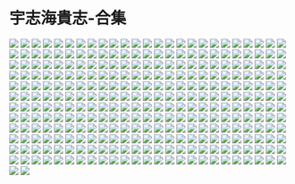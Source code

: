 # 宇志海貴志-合集

![](https://ehwv.moonchan.xyz/image/s/88e6289a80/2667724-1)
![](https://ehwv.moonchan.xyz/image/s/227b36bea5/2667724-2)
![](https://ehwv.moonchan.xyz/image/s/b9fc355823/2667724-3)
![](https://ehwv.moonchan.xyz/image/s/abd1ceacab/2667724-4)
![](https://ehwv.moonchan.xyz/image/s/be4129a93a/2667724-5)
![](https://ehwv.moonchan.xyz/image/s/93edfda70a/2667724-6)
![](https://ehwv.moonchan.xyz/image/s/ff385b8346/2667724-7)
![](https://ehwv.moonchan.xyz/image/s/cda2d78122/2667724-8)
![](https://ehwv.moonchan.xyz/image/s/e8aedc7015/2667724-9)
![](https://ehwv.moonchan.xyz/image/s/1095e62c57/2667724-10)
![](https://ehwv.moonchan.xyz/image/s/497edd5ea2/2667724-11)
![](https://ehwv.moonchan.xyz/image/s/5a4c4b938e/2667724-12)
![](https://ehwv.moonchan.xyz/image/s/ba863fc91e/2667724-13)
![](https://ehwv.moonchan.xyz/image/s/612658d531/2667724-14)
![](https://ehwv.moonchan.xyz/image/s/9571f0396f/2667724-15)
![](https://ehwv.moonchan.xyz/image/s/2d048b4100/2667724-16)
![](https://ehwv.moonchan.xyz/image/s/bee56c318d/2667724-17)
![](https://ehwv.moonchan.xyz/image/s/223134d85b/2667724-18)
![](https://ehwv.moonchan.xyz/image/s/586458930b/2667724-19)
![](https://ehwv.moonchan.xyz/image/s/c909830166/2667724-20)
![](https://ehwv.moonchan.xyz/image/s/e99d5ba812/2667724-21)
![](https://ehwv.moonchan.xyz/image/s/508e3f4e96/2667724-22)
![](https://ehwv.moonchan.xyz/image/s/b83599cfa2/2667724-23)
![](https://ehwv.moonchan.xyz/image/s/4be0901d33/2667724-24)
![](https://ehwv.moonchan.xyz/image/s/03e78ccd06/2667724-25)
![](https://ehwv.moonchan.xyz/image/s/fc031b0ca5/2667724-26)
![](https://ehwv.moonchan.xyz/image/s/df46f0389b/2667724-27)
![](https://ehwv.moonchan.xyz/image/s/f454334088/2667724-28)
![](https://ehwv.moonchan.xyz/image/s/f98e6542e1/2667724-29)
![](https://ehwv.moonchan.xyz/image/s/30f9a6560c/2667724-30)
![](https://ehwv.moonchan.xyz/image/s/d38171349a/2667724-31)
![](https://ehwv.moonchan.xyz/image/s/a77a6e3cd7/2667724-32)
![](https://ehwv.moonchan.xyz/image/s/7d9b840db1/2667724-33)
![](https://ehwv.moonchan.xyz/image/s/9232b86ed7/2667724-34)
![](https://ehwv.moonchan.xyz/image/s/42836a068c/2667724-35)
![](https://ehwv.moonchan.xyz/image/s/0a4f6d7426/2667724-36)
![](https://ehwv.moonchan.xyz/image/s/60ca65fdcf/2667724-37)
![](https://ehwv.moonchan.xyz/image/s/da3f108d13/2667724-38)
![](https://ehwv.moonchan.xyz/image/s/4e46c1b41e/2667724-39)
![](https://ehwv.moonchan.xyz/image/s/2829c1c707/2667724-40)
![](https://ehwv.moonchan.xyz/image/s/f65b1d37cd/2667724-41)
![](https://ehwv.moonchan.xyz/image/s/869366072b/2667724-42)
![](https://ehwv.moonchan.xyz/image/s/c0b495dee2/2667724-43)
![](https://ehwv.moonchan.xyz/image/s/6c8d112e61/2667724-44)
![](https://ehwv.moonchan.xyz/image/s/215793c75f/2667724-45)
![](https://ehwv.moonchan.xyz/image/s/0f77744538/2667724-46)
![](https://ehwv.moonchan.xyz/image/s/b6af628f4e/2667724-47)
![](https://ehwv.moonchan.xyz/image/s/02b2c637af/2667724-48)
![](https://ehwv.moonchan.xyz/image/s/e2c2e71355/2667724-49)
![](https://ehwv.moonchan.xyz/image/s/cf6b5f0693/2667724-50)
![](https://ehwv.moonchan.xyz/image/s/66047f0a6f/2667724-51)
![](https://ehwv.moonchan.xyz/image/s/2201cf2b13/2667724-52)
![](https://ehwv.moonchan.xyz/image/s/ef6197d18f/2667724-53)
![](https://ehwv.moonchan.xyz/image/s/937e02519b/2667724-54)
![](https://ehwv.moonchan.xyz/image/s/d43bf5664b/2667724-55)
![](https://ehwv.moonchan.xyz/image/s/d958c0beec/2667724-56)
![](https://ehwv.moonchan.xyz/image/s/f101e647a2/2667724-57)
![](https://ehwv.moonchan.xyz/image/s/699bf7dd83/2667724-58)
![](https://ehwv.moonchan.xyz/image/s/b015271614/2667724-59)
![](https://ehwv.moonchan.xyz/image/s/a1d8901c84/2667724-60)
![](https://ehwv.moonchan.xyz/image/s/54a4a86028/2667724-61)
![](https://ehwv.moonchan.xyz/image/s/c81bb9a2e2/2667724-62)
![](https://ehwv.moonchan.xyz/image/s/8383dca9ff/2667724-63)
![](https://ehwv.moonchan.xyz/image/s/100f92ecb8/2667724-64)
![](https://ehwv.moonchan.xyz/image/s/28ea25a3cd/2667724-65)
![](https://ehwv.moonchan.xyz/image/s/8e37c4a596/2667724-66)
![](https://ehwv.moonchan.xyz/image/s/c62235707f/2667724-67)
![](https://ehwv.moonchan.xyz/image/s/aa36d824d1/2667724-68)
![](https://ehwv.moonchan.xyz/image/s/07a6dc53dd/2667724-69)
![](https://ehwv.moonchan.xyz/image/s/7bc90579aa/2667724-70)
![](https://ehwv.moonchan.xyz/image/s/0756d32452/2667724-71)
![](https://ehwv.moonchan.xyz/image/s/5afc9767c7/2667724-72)
![](https://ehwv.moonchan.xyz/image/s/c91817c9ce/2667724-73)
![](https://ehwv.moonchan.xyz/image/s/3b49844801/2667724-74)
![](https://ehwv.moonchan.xyz/image/s/8a8ab87225/2667724-75)
![](https://ehwv.moonchan.xyz/image/s/1b0b308ffc/2667724-76)
![](https://ehwv.moonchan.xyz/image/s/b807ec092c/2667724-77)
![](https://ehwv.moonchan.xyz/image/s/9f2a3b3476/2667724-78)
![](https://ehwv.moonchan.xyz/image/s/63736f86e8/2667724-79)
![](https://ehwv.moonchan.xyz/image/s/81eb1bd64b/2667724-80)
![](https://ehwv.moonchan.xyz/image/s/c77370c267/2667724-81)
![](https://ehwv.moonchan.xyz/image/s/d25f21a84b/2667724-82)
![](https://ehwv.moonchan.xyz/image/s/4f73953b65/2667724-83)
![](https://ehwv.moonchan.xyz/image/s/fd3d43bab4/2667724-84)
![](https://ehwv.moonchan.xyz/image/s/0705256ac6/2667724-85)
![](https://ehwv.moonchan.xyz/image/s/2a941eb40d/2667724-86)
![](https://ehwv.moonchan.xyz/image/s/75a68d1229/2667724-87)
![](https://ehwv.moonchan.xyz/image/s/ddb39aaffc/2667724-88)
![](https://ehwv.moonchan.xyz/image/s/cd8649b788/2667724-89)
![](https://ehwv.moonchan.xyz/image/s/65f234d94a/2667724-90)
![](https://ehwv.moonchan.xyz/image/s/12a36f3844/2667724-91)
![](https://ehwv.moonchan.xyz/image/s/1683a8b811/2667724-92)
![](https://ehwv.moonchan.xyz/image/s/cb2fca6c55/2667724-93)
![](https://ehwv.moonchan.xyz/image/s/91fe00859b/2667724-94)
![](https://ehwv.moonchan.xyz/image/s/bfb7da119c/2667724-95)
![](https://ehwv.moonchan.xyz/image/s/92e75e2804/2667724-96)
![](https://ehwv.moonchan.xyz/image/s/cf73f01765/2667724-97)
![](https://ehwv.moonchan.xyz/image/s/240f2bc1b6/2667724-98)
![](https://ehwv.moonchan.xyz/image/s/4be0fd073e/2667724-99)
![](https://ehwv.moonchan.xyz/image/s/fdf485760b/2667724-100)
![](https://ehwv.moonchan.xyz/image/s/c1c526ddc0/2667724-101)
![](https://ehwv.moonchan.xyz/image/s/acd6130b06/2667724-102)
![](https://ehwv.moonchan.xyz/image/s/eabd3157cd/2667724-103)
![](https://ehwv.moonchan.xyz/image/s/bfa0b41db9/2667724-104)
![](https://ehwv.moonchan.xyz/image/s/f6fff1d079/2667724-105)
![](https://ehwv.moonchan.xyz/image/s/65c5426e0c/2667724-106)
![](https://ehwv.moonchan.xyz/image/s/0dc30879e6/2667724-107)
![](https://ehwv.moonchan.xyz/image/s/d094a4544d/2667724-108)
![](https://ehwv.moonchan.xyz/image/s/303185edba/2667724-109)
![](https://ehwv.moonchan.xyz/image/s/6c96dc406b/2667724-110)
![](https://ehwv.moonchan.xyz/image/s/b56a071fcd/2667724-111)
![](https://ehwv.moonchan.xyz/image/s/c9efa5e20c/2667724-112)
![](https://ehwv.moonchan.xyz/image/s/52dd0d68d0/2667724-113)
![](https://ehwv.moonchan.xyz/image/s/b3047adf82/2667724-114)
![](https://ehwv.moonchan.xyz/image/s/21450c97bc/2667724-115)
![](https://ehwv.moonchan.xyz/image/s/017b8e62ed/2667724-116)
![](https://ehwv.moonchan.xyz/image/s/62ad47e597/2667724-117)
![](https://ehwv.moonchan.xyz/image/s/c757d139d6/2667724-118)
![](https://ehwv.moonchan.xyz/image/s/2d91a40697/2667724-119)
![](https://ehwv.moonchan.xyz/image/s/095ca26535/2667724-120)
![](https://ehwv.moonchan.xyz/image/s/ffba036511/2667724-121)
![](https://ehwv.moonchan.xyz/image/s/092dcf027b/2667724-122)
![](https://ehwv.moonchan.xyz/image/s/b0a2d7647a/2667724-123)
![](https://ehwv.moonchan.xyz/image/s/a1012c6601/2667724-124)
![](https://ehwv.moonchan.xyz/image/s/8314bc61e2/2667724-125)
![](https://ehwv.moonchan.xyz/image/s/f04379f775/2667724-126)
![](https://ehwv.moonchan.xyz/image/s/2d6e60b6a0/2667724-127)
![](https://ehwv.moonchan.xyz/image/s/455826172c/2667724-128)
![](https://ehwv.moonchan.xyz/image/s/eca5b4a397/2667724-129)
![](https://ehwv.moonchan.xyz/image/s/2f1936d9b7/2667724-130)
![](https://ehwv.moonchan.xyz/image/s/56804f3a60/2667724-131)
![](https://ehwv.moonchan.xyz/image/s/7ad49438ff/2667724-132)
![](https://ehwv.moonchan.xyz/image/s/c786b36706/2667724-133)
![](https://ehwv.moonchan.xyz/image/s/771f19d375/2667724-134)
![](https://ehwv.moonchan.xyz/image/s/8a7ac01af9/2667724-135)
![](https://ehwv.moonchan.xyz/image/s/60f4cb901f/2667724-136)
![](https://ehwv.moonchan.xyz/image/s/f8e1f1696b/2667724-137)
![](https://ehwv.moonchan.xyz/image/s/be13c9012a/2667724-138)
![](https://ehwv.moonchan.xyz/image/s/7879453f8a/2667724-139)
![](https://ehwv.moonchan.xyz/image/s/bfc3419d95/2667724-140)
![](https://ehwv.moonchan.xyz/image/s/49cf96283e/2667724-141)
![](https://ehwv.moonchan.xyz/image/s/86c019885f/2667724-142)
![](https://ehwv.moonchan.xyz/image/s/a43c1bd5f0/2667724-143)
![](https://ehwv.moonchan.xyz/image/s/e7d0c376e3/2667724-144)
![](https://ehwv.moonchan.xyz/image/s/0d03c43dec/2667724-145)
![](https://ehwv.moonchan.xyz/image/s/3d1431978a/2667724-146)
![](https://ehwv.moonchan.xyz/image/s/12db68ffff/2667724-147)
![](https://ehwv.moonchan.xyz/image/s/452f83a3c8/2667724-148)
![](https://ehwv.moonchan.xyz/image/s/9ad15957f9/2667724-149)
![](https://ehwv.moonchan.xyz/image/s/08da9d5f9a/2667724-150)
![](https://ehwv.moonchan.xyz/image/s/0a26a136e4/2667724-151)
![](https://ehwv.moonchan.xyz/image/s/7e9fff2220/2667724-152)
![](https://ehwv.moonchan.xyz/image/s/21ac27a4c6/2667724-153)
![](https://ehwv.moonchan.xyz/image/s/731ff27c70/2667724-154)
![](https://ehwv.moonchan.xyz/image/s/97f988efb8/2667724-155)
![](https://ehwv.moonchan.xyz/image/s/6dac1c6952/2667724-156)
![](https://ehwv.moonchan.xyz/image/s/9a408e0e4f/2667724-157)
![](https://ehwv.moonchan.xyz/image/s/01e6a38b3a/2667724-158)
![](https://ehwv.moonchan.xyz/image/s/f9a5f3b516/2667724-159)
![](https://ehwv.moonchan.xyz/image/s/51323975d7/2667724-160)
![](https://ehwv.moonchan.xyz/image/s/96116ae71c/2667724-161)
![](https://ehwv.moonchan.xyz/image/s/127ea337e0/2667724-162)
![](https://ehwv.moonchan.xyz/image/s/4e718a1f5b/2667724-163)
![](https://ehwv.moonchan.xyz/image/s/a598269280/2667724-164)
![](https://ehwv.moonchan.xyz/image/s/e17575b63c/2667724-165)
![](https://ehwv.moonchan.xyz/image/s/45c4af9818/2667724-166)
![](https://ehwv.moonchan.xyz/image/s/50a9b82335/2667724-167)
![](https://ehwv.moonchan.xyz/image/s/f45b4401e6/2667724-168)
![](https://ehwv.moonchan.xyz/image/s/759caeb506/2667724-169)
![](https://ehwv.moonchan.xyz/image/s/07e61b1576/2667724-170)
![](https://ehwv.moonchan.xyz/image/s/8e68e1d923/2667724-171)
![](https://ehwv.moonchan.xyz/image/s/81fbf72e5f/2667724-172)
![](https://ehwv.moonchan.xyz/image/s/51adc362bb/2667724-173)
![](https://ehwv.moonchan.xyz/image/s/e8629fec74/2667724-174)
![](https://ehwv.moonchan.xyz/image/s/25b537eb8f/2667724-175)
![](https://ehwv.moonchan.xyz/image/s/abb0b35019/2667724-176)
![](https://ehwv.moonchan.xyz/image/s/a44b3d2843/2667724-177)
![](https://ehwv.moonchan.xyz/image/s/650d614c95/2667724-178)
![](https://ehwv.moonchan.xyz/image/s/d2ee86be69/2667724-179)
![](https://ehwv.moonchan.xyz/image/s/8f22675e65/2667724-180)
![](https://ehwv.moonchan.xyz/image/s/d7af2d2a48/2667724-181)
![](https://ehwv.moonchan.xyz/image/s/2c1c965f33/2667724-182)
![](https://ehwv.moonchan.xyz/image/s/a92bed82b4/2667724-183)
![](https://ehwv.moonchan.xyz/image/s/f5f78d01b7/2667724-184)
![](https://ehwv.moonchan.xyz/image/s/e2b03e95ef/2667724-185)
![](https://ehwv.moonchan.xyz/image/s/d59efb0b0a/2667724-186)
![](https://ehwv.moonchan.xyz/image/s/fe34e87826/2667724-187)
![](https://ehwv.moonchan.xyz/image/s/d02266bc80/2667724-188)
![](https://ehwv.moonchan.xyz/image/s/1d03b43cba/2667724-189)
![](https://ehwv.moonchan.xyz/image/s/e56b838241/2667724-190)
![](https://ehwv.moonchan.xyz/image/s/1e06119d5e/2667724-191)
![](https://ehwv.moonchan.xyz/image/s/76b34987ab/2667724-192)
![](https://ehwv.moonchan.xyz/image/s/28b00a1752/2667724-193)
![](https://ehwv.moonchan.xyz/image/s/35494ae002/2667724-194)
![](https://ehwv.moonchan.xyz/image/s/7cdebf25a6/2667724-195)
![](https://ehwv.moonchan.xyz/image/s/d8447e2b7e/2667724-196)
![](https://ehwv.moonchan.xyz/image/s/99ee46608e/2667724-197)
![](https://ehwv.moonchan.xyz/image/s/b63aa39c5d/2667724-198)
![](https://ehwv.moonchan.xyz/image/s/78470cf19e/2667724-199)
![](https://ehwv.moonchan.xyz/image/s/e8c6834546/2667724-200)
![](https://ehwv.moonchan.xyz/image/s/993bb07734/2667724-201)
![](https://ehwv.moonchan.xyz/image/s/72f9ce9085/2667724-202)
![](https://ehwv.moonchan.xyz/image/s/0dcae6baf1/2667724-203)
![](https://ehwv.moonchan.xyz/image/s/1bcc1f1f94/2667724-204)
![](https://ehwv.moonchan.xyz/image/s/c6950609c0/2667724-205)
![](https://ehwv.moonchan.xyz/image/s/72242abc4e/2667724-206)
![](https://ehwv.moonchan.xyz/image/s/5ed819d9ed/2667724-207)
![](https://ehwv.moonchan.xyz/image/s/cb46898b28/2667724-208)
![](https://ehwv.moonchan.xyz/image/s/eaf48b72e8/2667724-209)
![](https://ehwv.moonchan.xyz/image/s/251ab80a72/2667724-210)
![](https://ehwv.moonchan.xyz/image/s/9eef64ab4f/2667724-211)
![](https://ehwv.moonchan.xyz/image/s/bd978276a3/2667724-212)
![](https://ehwv.moonchan.xyz/image/s/5ad4c437d9/2667724-213)
![](https://ehwv.moonchan.xyz/image/s/af4ff132eb/2667724-214)
![](https://ehwv.moonchan.xyz/image/s/2ad59cc749/2667724-215)
![](https://ehwv.moonchan.xyz/image/s/5c871c3b14/2667724-216)
![](https://ehwv.moonchan.xyz/image/s/254571d316/2667724-217)
![](https://ehwv.moonchan.xyz/image/s/d68aa21cbe/2667724-218)
![](https://ehwv.moonchan.xyz/image/s/e5967cb104/2667724-219)
![](https://ehwv.moonchan.xyz/image/s/344d0a2cef/2667724-220)
![](https://ehwv.moonchan.xyz/image/s/493ee03c92/2667724-221)
![](https://ehwv.moonchan.xyz/image/s/ce3684b574/2667724-222)
![](https://ehwv.moonchan.xyz/image/s/95dddcb68d/2667724-223)
![](https://ehwv.moonchan.xyz/image/s/6a44f5966c/2667724-224)
![](https://ehwv.moonchan.xyz/image/s/647a720523/2667724-225)
![](https://ehwv.moonchan.xyz/image/s/ecea33296c/2667724-226)
![](https://ehwv.moonchan.xyz/image/s/ef748ce3eb/2667724-227)
![](https://ehwv.moonchan.xyz/image/s/ec8e38596f/2667724-228)
![](https://ehwv.moonchan.xyz/image/s/5569b70d56/2667724-229)
![](https://ehwv.moonchan.xyz/image/s/4cd7400f3c/2667724-230)
![](https://ehwv.moonchan.xyz/image/s/f1ddd8cb00/2667724-231)
![](https://ehwv.moonchan.xyz/image/s/29553b934e/2667724-232)
![](https://ehwv.moonchan.xyz/image/s/9971decdb1/2667724-233)
![](https://ehwv.moonchan.xyz/image/s/30a4d330cb/2667724-234)
![](https://ehwv.moonchan.xyz/image/s/f6ddad4edc/2667724-235)
![](https://ehwv.moonchan.xyz/image/s/993ac607e8/2667724-236)
![](https://ehwv.moonchan.xyz/image/s/28e584f864/2667724-237)
![](https://ehwv.moonchan.xyz/image/s/c82c0885e3/2667724-238)
![](https://ehwv.moonchan.xyz/image/s/90513f0d5d/2667724-239)
![](https://ehwv.moonchan.xyz/image/s/e3b926dc9b/2667724-240)
![](https://ehwv.moonchan.xyz/image/s/1e9273ef61/2667724-241)
![](https://ehwv.moonchan.xyz/image/s/9071cf8650/2667724-242)
![](https://ehwv.moonchan.xyz/image/s/c8f0820d25/2667724-243)
![](https://ehwv.moonchan.xyz/image/s/e9bb26c1db/2667724-244)
![](https://ehwv.moonchan.xyz/image/s/509fc75960/2667724-245)
![](https://ehwv.moonchan.xyz/image/s/246609f167/2667724-246)
![](https://ehwv.moonchan.xyz/image/s/30621c9ff8/2667724-247)
![](https://ehwv.moonchan.xyz/image/s/d7e6b3ab51/2667724-248)
![](https://ehwv.moonchan.xyz/image/s/b4922d7d07/2667724-249)
![](https://ehwv.moonchan.xyz/image/s/359d5d7146/2667724-250)
![](https://ehwv.moonchan.xyz/image/s/0e812d8b07/2667724-251)
![](https://ehwv.moonchan.xyz/image/s/8040c7248d/2667724-252)
![](https://ehwv.moonchan.xyz/image/s/c4b479d3eb/2667724-253)
![](https://ehwv.moonchan.xyz/image/s/af794103e8/2667724-254)
![](https://ehwv.moonchan.xyz/image/s/368952f84c/2667724-255)
![](https://ehwv.moonchan.xyz/image/s/6756865877/2667724-256)
![](https://ehwv.moonchan.xyz/image/s/827fd5f45b/2667724-257)
![](https://ehwv.moonchan.xyz/image/s/b63598fd26/2667724-258)
![](https://ehwv.moonchan.xyz/image/s/3a2d07c050/2667724-259)
![](https://ehwv.moonchan.xyz/image/s/6447cd5965/2667724-260)
![](https://ehwv.moonchan.xyz/image/s/505c47d803/2667724-261)
![](https://ehwv.moonchan.xyz/image/s/c9b80b7254/2667724-262)
![](https://ehwv.moonchan.xyz/image/s/63bcb1ed4f/2667724-263)
![](https://ehwv.moonchan.xyz/image/s/eca322332f/2667724-264)
![](https://ehwv.moonchan.xyz/image/s/0ace4d5d1f/2667724-265)
![](https://ehwv.moonchan.xyz/image/s/eb544e0c9e/2667724-266)
![](https://ehwv.moonchan.xyz/image/s/d0310c920e/2667724-267)
![](https://ehwv.moonchan.xyz/image/s/6866ef994b/2667724-268)
![](https://ehwv.moonchan.xyz/image/s/6ddad9b07e/2667724-269)
![](https://ehwv.moonchan.xyz/image/s/ad5e68959f/2667724-270)
![](https://ehwv.moonchan.xyz/image/s/cf163d79c0/2667724-271)
![](https://ehwv.moonchan.xyz/image/s/c5e8dd46ad/2667724-272)
![](https://ehwv.moonchan.xyz/image/s/53c8ca250e/2667724-273)
![](https://ehwv.moonchan.xyz/image/s/0003ac9a0a/2667724-274)
![](https://ehwv.moonchan.xyz/image/s/e851072611/2667724-275)
![](https://ehwv.moonchan.xyz/image/s/6a4297ac1a/2667724-276)
![](https://ehwv.moonchan.xyz/image/s/50b5c8e9d3/2667724-277)
![](https://ehwv.moonchan.xyz/image/s/a78bfde4bc/2667724-278)
![](https://ehwv.moonchan.xyz/image/s/afa46d443f/2667724-279)
![](https://ehwv.moonchan.xyz/image/s/efed525933/2667724-280)
![](https://ehwv.moonchan.xyz/image/s/f4c132cfaa/2667724-281)
![](https://ehwv.moonchan.xyz/image/s/ebb97dbed9/2667724-282)
![](https://ehwv.moonchan.xyz/image/s/5a453d07a8/2667724-283)
![](https://ehwv.moonchan.xyz/image/s/1d4d3320e3/2667724-284)
![](https://ehwv.moonchan.xyz/image/s/543d9dc464/2667724-285)
![](https://ehwv.moonchan.xyz/image/s/0791d7b3f2/2667724-286)
![](https://ehwv.moonchan.xyz/image/s/90792484ca/2667724-287)
![](https://ehwv.moonchan.xyz/image/s/2534c9e528/2667724-288)
![](https://ehwv.moonchan.xyz/image/s/358d545929/2667724-289)
![](https://ehwv.moonchan.xyz/image/s/a43685d5c8/2667724-290)
![](https://ehwv.moonchan.xyz/image/s/1f1aaeb26a/2667724-291)
![](https://ehwv.moonchan.xyz/image/s/3e8717fb19/2667724-292)
![](https://ehwv.moonchan.xyz/image/s/db968b34e3/2667724-293)
![](https://ehwv.moonchan.xyz/image/s/cdabf3c039/2667724-294)
![](https://ehwv.moonchan.xyz/image/s/937c430618/2667724-295)
![](https://ehwv.moonchan.xyz/image/s/abdda944dc/2667724-296)
![](https://ehwv.moonchan.xyz/image/s/5b9e540ef8/2667724-297)
![](https://ehwv.moonchan.xyz/image/s/078eec7427/2667724-298)
![](https://ehwv.moonchan.xyz/image/s/dcb130f8bb/2667724-299)
![](https://ehwv.moonchan.xyz/image/s/32c1cead70/2667724-300)
![](https://ehwv.moonchan.xyz/image/s/fbfb79469d/2667724-301)
![](https://ehwv.moonchan.xyz/image/s/d8cc714f7c/2667724-302)